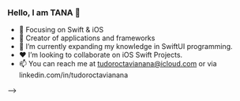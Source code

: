 ### Hello, I am TANA 👋

- 📙 Focusing on Swift & iOS
- 🔨 Creator of applications and frameworks
- 🌱 I’m currently expanding my knowledge in SwiftUI programming.
- ❤️ I’m looking to collaborate on iOS Swift Projects.
- 📫 You can reach me at tudoroctavianana@icloud.com or via linkedin.com/in/tudoroctavianana

-->
